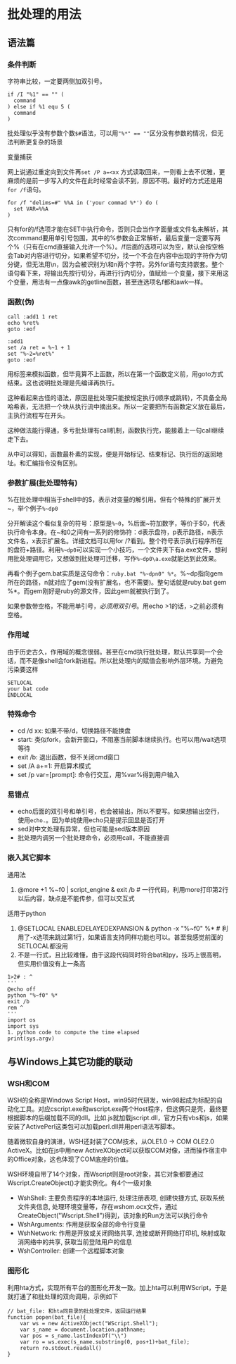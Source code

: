 # 批处理的用法

## 语法篇

### 条件判断

字符串比较，一定要两侧加双引号。

```
if /I "%1" == "" (
  command
) else if %1 equ 5 (
  command
)
```

批处理似乎没有参数个数`$#`语法，可以用`"%*" == ""`区分没有参数的情况，但无法判断更复杂的场景

变量捕获

网上说通过重定向到文件再`set /P a=<xx` 方式读取回来，一则看上去不优雅，更麻烦的是前一步写入的文件在此时经常会读不到，原因不明。最好的方式还是用`for /f`语句。

```
for /f "delims=#" %%A in ('your commad %*') do (
  set VAR=%%A
)
```

只有for的/f选项才能在SET中执行命令，否则只会当作字面量或文件名来解析，其次command要用单引号包围，其中的%参数会正常解析，最后变量一定要写两个%（只有在cmd直接输入允许一个%）。/f后面的选项可以为空，默认会按空格会Tab对内容进行切分，如果希望不切分，找一个不会在内容中出现的字符作为切分键，但无法用\n，因为会被识别为\和n两个字符。另外for语句支持嵌套。整个语句看下来，将输出先按行切分，再进行行内切分，值赋给一个变量，接下来用这个变量，用法有一点像awk的getline函数，甚至连选项名f都和awk一样。

### 函数(伪)

```
call :add1 1 ret
echo %ret%
goto :eof

:add1
set /a ret = %~1 + 1
set "%~2=%ret%"
goto :eof
```

用标签来模拟函数，但毕竟算不上函数，所以在第一个函数定义前，用goto方式结束。这也说明批处理是先编译再执行。

这种看起来古怪的语法，原因是批处理只能按规定执行(顺序或跳转)，不具备全局哈希表，无法把一个块从执行流中摘出来。所以一定要把所有函数定义放在最后，主执行流程写在开头。

这种做法能行得通，多亏批处理有call机制，函数执行完，能接着上一句call继续走下去。

从中可以得知，函数最朴素的实现，便是开始标记、结束标记、执行后的返回地址。和汇编指令没有区别。

### 参数扩展(批处理特有)

%在批处理中相当于shell中的$，表示对变量的解引用。但有个特殊的扩展开关\~，举个例子`%~dp0`

分开解读这个看似复杂的符号：原型是`%~0`，%后面\~符加数字，等价于$0，代表执行命令本身。在\~和0之间有一系列的修饰符：d表示盘符，p表示路径，n表示文件名，x表示扩展名。详细文档可以用for /?看到。整个符号表示执行程序所在的盘符+路径。利用`%~dp0`可以实现一个小技巧，一个文件夹下有a.exe文件，想利用批处理调用它，又想做到批处理可迁移，写作`%~dp0\a.exe`就能达到此效果。

再看个例子gem.bat实质是这句命令：`ruby.bat "%~dpn0" %*`。%~dp指向gem所在的路径，n就对应了gem(没有扩展名，也不需要)。整句话就是ruby.bat gem %*。而gem刚好是ruby的源文件，因此gem就被执行到了。

如果参数带空格，不能用单引号，*必须用双引号*。用echo >1的话，`>`之前必须有空格。

### 作用域

由于历史古久，作用域的概念很弱。甚至在cmd执行批处理，默认共享同一个会话，而不是像shell会fork新进程。所以批处理内的赋值会影响外层环境。为避免污染要这样

```
SETLOCAL
your bat code
ENDLOCAL
```

### 特殊命令

* cd /d xx: 如果不带/d，切换路径不能换盘
* start: 类似fork，会新开窗口，不阻塞当前脚本继续执行。也可以用/wait选项等待
* exit /b: 退出函数，但不关闭cmd窗口
* set /A a+=1: 开启算术模式
* set /p var=[prompt]: 命令行交互，用%var%得到用户输入

### 易错点

* echo后面的双引号和单引号，也会被输出，所以不要写。如果想输出空行，使用`echo.`。因为单纯使用echo只是提示回显是否打开
* sed对中文处理有异常，但也可能是sed版本原因
* 批处理内调另一个批处理命令，必须用call，不能直接调

### 嵌入其它脚本

通用法

1. @more +1 %~f0 | script_engine & exit /b   # 一行代码，利用more打印第2行以后内容，缺点是不能传参，但可以交互式

适用于python

1. @SETLOCAL ENABLEDELAYEDEXPANSION & python -x "%~f0" %*  # 利用了-x选项来跳过第1行，如果语言支持同样功能也可以。甚至我感觉前面的SETLOCAL都没用
1. 不是一行式，且比较难懂，由于这段代码同时符合bat和py，技巧上很高明，但实用价值没有上一条高

```
1>2# : ^
'''
@echo off
python "%~f0" %*
exit /b
rem ^
'''
import os
import sys
1. python code to compute the time elapsed
print(sys.argv)
```

## 与Windows上其它功能的联动

### WSH和COM

WSH的全称是Windows Script Host，win95时代研发，win98起成为标配的自动化工具。对应cscript.exe和wscript.exe两个Host程序，但这俩只是壳，最终要根据脚本的后缀加载不同的dll。比如.js就加载jscript.dll，官方只有vbs和js，如果安装了ActivePerl这类包可以加载perl.dll并用perl语法写脚本。

随着微软自身的演进，WSH还封装了COM技术，从OLE1.0 -> COM OLE2.0 ActiveX。比如在js中用new ActiveXObject可以获取COM对像，进而操作宿主中的Office对象，这也体现了COM底座的价值。

WSH环境自带了14个对象，而Wscript则是root对象，其它对象都要通过Wscript.CreateObject()才能实例化。有4个一级对象

* WshShell: 主要负责程序的本地运行, 处理注册表项, 创建快捷方式, 获取系统文件夹信息, 处理环境变量等，存在wshom.ocx文件，通过CreateObject("Wscript.Shell")得到，该对象的Run方法可以执行命令
* WshArguments: 作用是获取全部的命令行变量
* WshNetwork: 作用是开放或关闭网络共享, 连接或断开网络打印机, 映射或取消网络中的共享, 获取当前登陆用户的信息
* WshController: 创建一个远程脚本对象

### 图形化

利用hta方式，实现所有平台的图形化开发一致。加上hta可以利用WScript，于是就打通了和批处理的双向调用，示例如下

```
// bat_file: 和hta同目录的批处理文件，返回运行结果
function popen(bat_file){
	var ws = new ActiveXObject("WScript.Shell");
	var s_name = document.location.pathname;
	var pos = s_name.lastIndexOf("\\")
	var ro = ws.exec(s_name.substring(0, pos+1)+bat_file);
	return ro.stdout.readall()
}
```